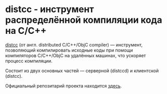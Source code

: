 # distcc - инструмент распределённой компиляции кода на С/С++

[distcc](https://www.distcc.org/) (от англ. distributed C/C++/ObjC compiler) — инструмент, позволяющий компилировать исходные коды при помощи компиляторов C/C++/ObjC на удалённых машинах, что ускоряет процесс компиляции.

Состоит из двух основных частей — серверной (distccd) и клиентской (distcc).

Официальный репозитарий проекта находится [здесь](https://github.com/distcc/distcc).
